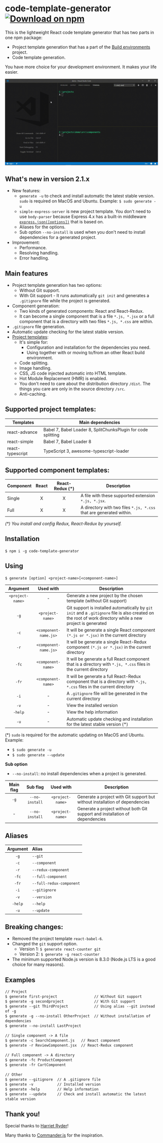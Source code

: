 # code-template-generator [![Download on npm](https://img.shields.io/badge/npm-v2.1.8-blue.svg)](https://www.npmjs.com/package/code-template-generator/)
This is the lightweight React code template generator that has two parts in one npm package:
* Project template generation that has a part of the [Build environments](https://github.com/nguyenkhois/build-environments) project.
* Code template generation.

You have more choice for your development environment. It makes your life easier.

![Demo](demonew.gif)

## What's new in version 2.1.x
* New features:
    * `generate -u` to check and install automatic the latest stable version. `sudo` is required on MacOS and Ubuntu. Example: `$ sudo generate -u`
    * `simple-express-server` is new project template. You don't need to use `body-parser` because Express 4.x has a built-in middleware [`express.json([options])`](https://expressjs.com/en/api.html#express.json) that is based on.
    * Aliases for the options.
    * Sub option `--no-install` is used when you don't need to install dependencies for a generated project.
* Improvement:
    * Performance.
    * Resolving handling.
    * Error handling.

## Main features
* Project template generation has two options:
    * Without Git support.
    * With Git support - It runs automatically `git init` and generates a `.gitignore` file while the project is generated.
* Component generation:
    * Two kinds of generated components: React and React-Redux.
    * It can become a single component that is a file `*.js, *.jsx` or a full component that is a directory with two files `*.js, *.css` are within.
* `.gitignore` file generation.
* Automatic update checking for the latest stable version.
* [Project templates](https://github.com/nguyenkhois/build-environments):
    * It's simple for:
        * Configuration and installation for the dependencies you need.
        * Using together with or moving to/from an other React build environment.
    * Code splitting.
    * Image handling.
    * CSS, JS code injected automatic into HTML template.
    * Hot Module Replacement (HMR) is enabled.
    * You don't need to care about the distribution directory `/dist`. The things you care are only in the source directory `/src`.
    * Anti-caching.

## Supported project templates:
|Templates|Main dependencies|
|---|---|
|react-advance|Babel 7, Babel Loader 8, SplitChunksPlugin for code splitting|
|react-simple|Babel 7, Babel Loader 8|
|react-typescript|TypeScript 3, awesome-typescript-loader|

## Supported component templates:
|Component|React|React-Redux (*)|Description|
|---|:---:|:---:|---|
|Single|X|X|A file with these supported extension `*.js, *.jsx`.|
|Full|X|X|A directory with two files `*.js, *.css` that are generated within.|

_(*) You install and config Redux, React-Redux by yourself._

## Installation
`$ npm i -g code-template-generator`

## Using
`$ generate [option] <project-name>[<component-name>]`

| Argument | Used with | Description |
|:---:|:---:|---|
| `<project-name>` | - |  Generate a new project by the chosen template (without Git support) |
|`-g`|`<project-name>`| Git support is installed automatically by `git init` and a `.gitignore` file is also created on the root of work directory while a new project is generated|
|`-c`|`<component-name.js>`|It will be generate a single React component `(*.js or *.jsx)` in the current directory|
|`-r`|`<component-name.js>`|It will be generate a single React-Redux component `(*.js or *.jsx)` in the current directory|
|`-fc`|`<component-name>`|It will be generate a full React component that is a directory with `*.js, *.css` files in the current directory|
|`-fr`|`<component-name>`|It will be generate a full React-Redux component that is a directory with `*.js, *.css` files in the current directory|
| `-i` |-| A `.gitignore` file will be generated in the current directory |
|`-v`|-|View the installed version|
|`-help`|-|View the help information|
|`-u`|-| Automatic update checking and installation for the latest stable version (*) |

(*) `sudo` is required for the automatic updating on MacOS and Ubuntu. Example:
* `$ sudo generate -u`
* `$ sudo generate --update`

__Sub option__

* `--no-install`: no install dependencies when a project is generated.

|Main flag|Sub flag|Used with|Description|
|:---:|:---:|:---:|---|
|`-g`|`--no-install`|`<project-name>`|Generate a project with Git support but without installation of dependencies|
|-|`--no-install`|`<project-name>`|Generate a project without both Git support and installation of dependencies|

## Aliases
|Argument|Alias|
|:---:|:---|
|`-g`|`--git`|
|`-c`|`--component`|
|`-r`|`--redux-component`|
|`-fc`|`--full-component`|
|`-fr`|`--full-redux-component`|
| `-i` |`--gitignore`|
|`-v`|`--version`|
|`-help`|`--help`|
|`-u`|`--update`|

## Breaking changes:
- Removed the project template `react-babel-6`.
- Changed the `git` support option.
    * Version 1: `$ generate react-counter git`
    * Version 2: `$ generate -g react-counter`
- The minimum supported Node.js version is 8.3.0 (Node.js LTS is a good choice for many reasons).

## Examples

````
// Project
$ generate first-project                 // Without Git support
$ generate -g secondproject              // With Git support
$ generate --git ThirdProject            // Using alias --git instead of -g
$ generate -g --no-install OtherProject  // Without installation of dependencies
$ generate --no-install LastProject

// Single component -> A file
$ generate -c SearchComponent.js   // React component
$ generate -r ReviewComponent.jsx  // React-Redux component

// Full component -> A directory
$ generate -fc ProductComponent
$ generate -fr CartComponent

// Other
$ generate --gitignore  // A .gitignore file
$ generate -v           // Installed version
$ generate -help        // Help information
$ generate --update     // Check and install automatic the latest stable version
````

## Thank you!
Special thanks to [Harriet Ryder](https://medium.com/northcoders/creating-a-project-generator-with-node-29e13b3cd309)!

Many thanks to [Commander.js](https://github.com/tj/commander.js) for the inspiration.
